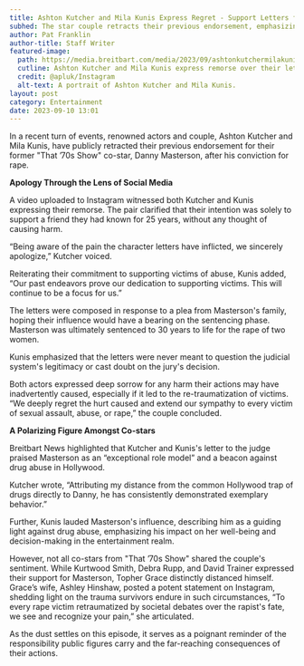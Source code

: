 ```yaml
---
title: Ashton Kutcher and Mila Kunis Express Regret - Support Letters for Convicted Rapist Danny Masterson Cause Uproar
subhed: The star couple retracts their previous endorsement, emphasizing their longstanding commitment to supporting victims of abuse.
author: Pat Franklin
author-title: Staff Writer
featured-image: 
  path: https://media.breitbart.com/media/2023/09/ashtonkutchermilakunis2-640x480.jpg
  cutline: Ashton Kutcher and Mila Kunis express remorse over their letters in support of Danny Masterson.
  credit: @apluk/Instagram
  alt-text: A portrait of Ashton Kutcher and Mila Kunis.
layout: post
category: Entertainment
date: 2023-09-10 13:01
---
```


In a recent turn of events, renowned actors and couple, Ashton Kutcher and Mila Kunis, have publicly retracted their previous endorsement for their former "That ’70s Show" co-star, Danny Masterson, after his conviction for rape.

**Apology Through the Lens of Social Media**

A video uploaded to Instagram witnessed both Kutcher and Kunis expressing their remorse. The pair clarified that their intention was solely to support a friend they had known for 25 years, without any thought of causing harm.

“Being aware of the pain the character letters have inflicted, we sincerely apologize,” Kutcher voiced.

Reiterating their commitment to supporting victims of abuse, Kunis added, “Our past endeavors prove our dedication to supporting victims. This will continue to be a focus for us.”

The letters were composed in response to a plea from Masterson's family, hoping their influence would have a bearing on the sentencing phase. Masterson was ultimately sentenced to 30 years to life for the rape of two women.

Kunis emphasized that the letters were never meant to question the judicial system's legitimacy or cast doubt on the jury's decision.

Both actors expressed deep sorrow for any harm their actions may have inadvertently caused, especially if it led to the re-traumatization of victims. “We deeply regret the hurt caused and extend our sympathy to every victim of sexual assault, abuse, or rape,” the couple concluded.

**A Polarizing Figure Amongst Co-stars**

Breitbart News highlighted that Kutcher and Kunis's letter to the judge praised Masterson as an “exceptional role model” and a beacon against drug abuse in Hollywood.

Kutcher wrote, “Attributing my distance from the common Hollywood trap of drugs directly to Danny, he has consistently demonstrated exemplary behavior.”

Further, Kunis lauded Masterson's influence, describing him as a guiding light against drug abuse, emphasizing his impact on her well-being and decision-making in the entertainment realm.

However, not all co-stars from "That ’70s Show" shared the couple's sentiment. While Kurtwood Smith, Debra Rupp, and David Trainer expressed their support for Masterson, Topher Grace distinctly distanced himself. Grace’s wife, Ashley Hinshaw, posted a potent statement on Instagram, shedding light on the trauma survivors endure in such circumstances, “To every rape victim retraumatized by societal debates over the rapist's fate, we see and recognize your pain,” she articulated.

As the dust settles on this episode, it serves as a poignant reminder of the responsibility public figures carry and the far-reaching consequences of their actions.
